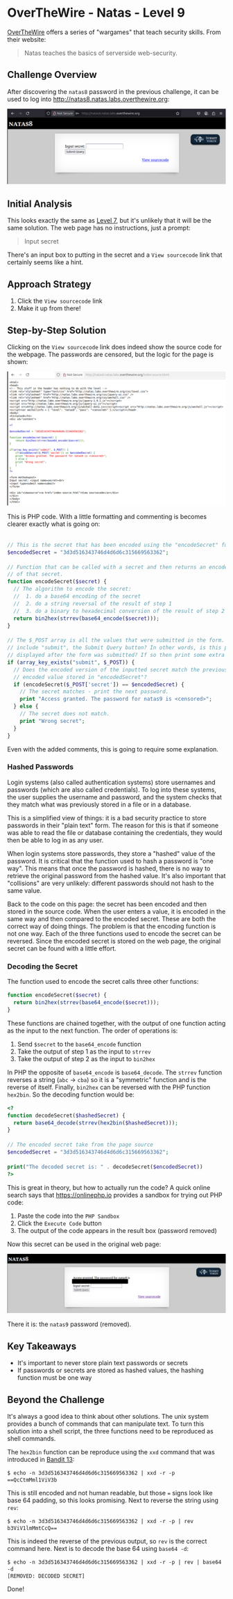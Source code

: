 # OverTheWire - Natas - Level 9

[OverTheWire](https://overthewire.org) offers a series of "wargames" that teach
security skills. From their website:

> Natas teaches the basics of serverside web-security.

## Challenge Overview

After discovering the `natas8` password in the previous challenge, it can be
used to log into http://natas8.natas.labs.overthewire.org:

![The Index Page](images/level_09/00_index_page.png)

## Initial Analysis

This looks exactly the same as [Level 7](./level_07.md), but it's unlikely that
it will be the same solution. The web page has no instructions, just a prompt:

> Input secret

There's an input box to putting in the secret and a `View sourcecode` link that
certainly seems like a hint.

## Approach Strategy

1. Click the `View sourcecode` link
1. Make it up from there!

## Step-by-Step Solution

Clicking on the `View sourcecode` link does indeed show the source code for the
webpage. The passwords are censored, but the logic for the page is shown:

![Index Source Code](images/level_09/01_index_source_code.png)

This is PHP code. With a little formatting and commenting is becomes clearer
exactly what is going on:

```php

// This is the secret that has been encoded using the "encodeSecret" function.
$encodedSecret = "3d3d516343746d4d6d6c315669563362";

// Function that can be called with a secret and then returns an encoded version
// of that secret.
function encodeSecret($secret) {
  // The algorithm to encode the secret:
  //  1. do a base64 encoding of the secret
  //  2. do a string reversal of the result of step 1
  //  3. do a binary to hexadecimal conversion of the result of step 2
  return bin2hex(strrev(base64_encode($secret)));
}

// The $_POST array is all the values that were submitted in the form. Does it
// include "submit", the Submit Query button? In other words, is this page being
// displayed after the form was submitted? If so then print some extra text.
if (array_key_exists("submit", $_POST)) {
  // Does the encoded version of the inputted secret match the previously
  // encoded value stored in "encodedSecret"?
  if (encodeSecret($_POST['secret']) == $encodedSecret) {
    // The secret matches - print the next password.
    print "Access granted. The password for natas9 is <censored>";
  } else {
    // The secret does not match.
    print "Wrong secret";
  }
}
```

Even with the added comments, this is going to require some explanation.

### Hashed Passwords

Login systems (also called authentication systems) store usernames and passwords
(which are also called credentials). To log into these systems, the user
supplies the username and password, and the system checks that they match what
was previously stored in a file or in a database.

This is a simplified view of things: it is a bad security practice to store
passwords in their "plain text" form. The reason for this is that if someone was
able to read the file or database containing the credentials, they would then be
able to log in as any user.

When login systems store passwords, they store a "hashed" value of the password.
It is critical that the function used to hash a password is "one way". This
means that once the password is hashed, there is no way to retrieve the original
password from the hashed value. It's also important that "collisions" are very
unlikely: different passwords should not hash to the same value.

Back to the code on this page: the secret has been encoded and then stored in
the source code. When the user enters a value, it is encoded in the same way and
then compared to the encoded secret. These are both the correct way of doing
things. The problem is that the encoding function is not one way. Each of the
three functions used to encode the secret can be reversed. Since the encoded
secret is stored on the web page, the original secret can be found with a little
effort.

### Decoding the Secret

The function used to encode the secret calls three other functions:

```php
function encodeSecret($secret) {
  return bin2hex(strrev(base64_encode($secret)));
}
```

These functions are chained together, with the output of one function acting as
the input to the next function. The order of operations is:

1. Send `$secret` to the `base64_encode` function
2. Take the output of step 1 as the input to `strrev`
3. Take the output of step 2 as the input to `bin2hex`

In PHP the opposite of `base64_encode` is `base64_decode`. The `strrev` function
reverses a string (`abc` -> `cba`) so it is a "symmetric" function and is the
reverse of itself. Finally, `bin2hex` can be reversed with the PHP function
`hex2bin`. So the decoding function would be:

```php
<?
function decodeSecret($hashedSecret) {
  return base64_decode(strrev(hex2bin($hashedSecret)));
}

// The encoded secret take from the page source
$encodedSecret = "3d3d516343746d4d6d6c315669563362";

print("The decoded secret is: " . decodeSecret($encodedSecret))
?>
```

This is great in theory, but how to actually run the code? A quick online search
says that https://onlinephp.io provides a sandbox for trying out PHP code:

1. Paste the code into the `PHP Sandbox`
2. Click the `Execute Code` button
3. The output of the code appears in the result box (password removed)

Now this secret can be used in the original web page:

![The Password](images/level_09/03_password.png)

There it is: the `natas9` password (removed).

## Key Takeaways

- It's important to never store plain text passwords or secrets
- If passwords or secrets are stored as hashed values, the hashing function must
  be one way

## Beyond the Challenge

It's always a good idea to think about other solutions. The unix system provides
a bunch of commands that can manipulate text. To turn this solution into a shell
script, the three functions need to be reproduced as shell commands.

The `hex2bin` function can be reproduce using the `xxd` command that was
introduced in [Bandit 13](../bandit/level_13.md):

```
$ echo -n 3d3d516343746d4d6d6c315669563362 | xxd -r -p
==QcCtmMml1ViV3b
```

This is still encoded and not human readable, but those `=` signs look like base
64 padding, so this looks promising. Next to reverse the string using `rev`:

```
$ echo -n 3d3d516343746d4d6d6c315669563362 | xxd -r -p | rev
b3ViV1lmMmtCcQ==
```

This is indeed the reverse of the previous output, so `rev` is the correct
command here. Next is to decode the base 64 using `base64 -d`:

```
$ echo -n 3d3d516343746d4d6d6c315669563362 | xxd -r -p | rev | base64 -d
[REMOVED: DECODED SECRET]
```

Done!
